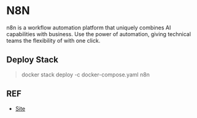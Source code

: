 # N8N
n8n is a workflow automation platform that uniquely combines AI capabilities with business. Use the power of automation, giving technical teams the flexibility of with one click.

## Deploy Stack
> docker stack deploy -c docker-compose.yaml n8n

## REF
- [Site](https://n8n.io/)
